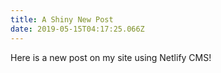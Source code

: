 ```yaml
---
title: A Shiny New Post
date: 2019-05-15T04:17:25.066Z
---
```

Here is a new post on my site using Netlify CMS!
